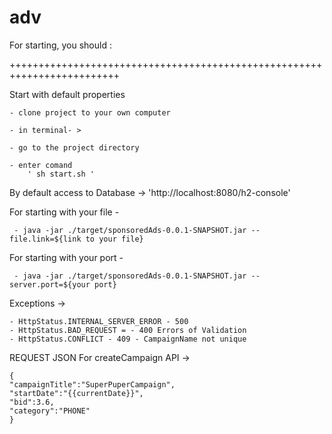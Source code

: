 # adv

For starting, you should :

+++++++++++++++++++++++++++++++++++++++++++++++++++++++++++++++++++++++++

Start with default properties

    - clone project to your own computer

    - in terminal- >

    - go to the project directory

    - enter comand
        ' sh start.sh '

By default access to Database -> 'http://localhost:8080/h2-console'

For starting with your file - 

     - java -jar ./target/sponsoredAds-0.0.1-SNAPSHOT.jar --file.link=${link to your file}

For starting with your port -

     - java -jar ./target/sponsoredAds-0.0.1-SNAPSHOT.jar --server.port=${your port}
 
Exceptions -> 

    - HttpStatus.INTERNAL_SERVER_ERROR - 500
    - HttpStatus.BAD_REQUEST = - 400 Errors of Validation
    - HttpStatus.CONFLICT - 409 - CampaignName not unique


REQUEST JSON For createCampaign API -> 

    {
    "campaignTitle":"SuperPuperCampaign",
    "startDate":"{{currentDate}}",
    "bid":3.6,
    "category":"PHONE"
    }


